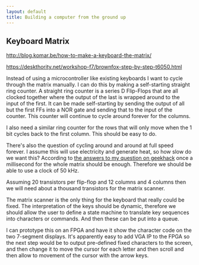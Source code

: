 ```yaml
---
layout: default
title: Building a computer from the ground up
---
```


## Keyboard Matrix

http://blog.komar.be/how-to-make-a-keyboard-the-matrix/

https://deskthority.net/workshop-f7/brownfox-step-by-step-t6050.html

Instead of using a microcontroller like existing keyboards I want to cycle through the matrix
manually. I can do this by making a self-starting straight ring counter. A straight ring counter
is a series D Flip-Flops that are all clocked together where the output of the last is wrapped
around to the input of the first. It can be made self-starting by sending the output of all but
the first FFs into a NOR gate and sending that to the input of the counter. This counter will
continue to cycle around forever for the columns.

I also need a similar ring counter for the rows that will only move when the 1 bit cycles back to
the first column. This should be easy to do.

There's also the question of cycling around and around at full speed forever. I assume this will
use electricity and generate heat, so how slow do we want this? According to
[the answers to my question on geekhack](https://geekhack.org/index.php?topic=96205.msg2625241#msg2625241)
once a millisecond for the whole matrix should be enough. Therefore we should be able to
use a clock of 50 kHz.

Assuming 20 transistors per flip-flop and 12 columns and 4 columns then we will need
about a thousand transistors for the matrix scanner.

The matrix scanner is the only thing for the keyboard that really could be fixed. The interpretation
of the keys should be dynamic, therefore we should allow the user to define a state machine
to translate key sequences into characters or commands. And then these can be put into a queue.

I can prototype this on an FPGA and have it show the character code on the two 7-segment displays.
It's apparently easy to add VGA IP to the FPGA so the next step would be to output pre-defined
fixed characters to the screen, and then change it to move the cursor for each letter and then scroll
and then allow to movement of the cursor with the arrow keys.
